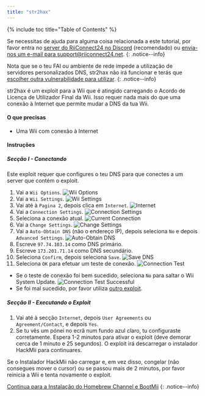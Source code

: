 ```yaml
---
title: "str2hax"
---
```


{% include toc title="Table of Contents" %}

Se necessitas de ajuda para alguma coisa relacionada a este tutorial, por favor entra no [server do RiiConnect24 no Discord](https://discord.gg/rc24) (recomendado) ou [envia-nos um e-mail para support@riiconnect24.net](mailto:support@riiconnect24.net).
{: .notice--info}

Nota que se o teu FAI ou ambiente de rede impede a utilização de servidores personalizados DNS, str2hax não irá funcionar e terás que [escolher outra vulnerabilidade para utilizar](get-started).
{: .notice--info}

str2hax é um exploit para a Wii que é atingido carregando o Acordo de Licença de Utilizador Final da Wii. Isso requer nada mais do que uma conexão à Internet que permite mudar a DNS da tua Wii.

#### O que precisas

* Uma Wii com conexão à Internet

#### Instruções

##### Secção I - Conectando

Este exploit requer que configures o teu DNS para que conectes a um server que contém o exploit.

1. Vai a `Wii Options`. ![Wii Options](/images/RiiConnect24/Internet_1.png)
2. Vai a `Wii Settings`. ![Wii Settings](/images/RiiConnect24/Internet_2.png)
3. Vai até à `Pagina 2`, depois clica em `Internet`. ![Internet](/images/RiiConnect24/Internet_3.png)
4. Vai a `Connection Settings`. ![Connection Settings](/images/RiiConnect24/Internet_4.png)
5. Seleciona a conexão atual. ![Current Connection](/images/RiiConnect24/Internet_5.png)
6. Vai a `Change Settings`. ![Change Settings](/images/RiiConnect24/Internet_6.png)
7. Vai a `Auto-Obtain DNS` (não o endereço IP), depois seleciona `No` e depois `Advanced Settings`. ![Auto-Obtain DNS](/images/RiiConnect24/Internet_7.png)
8. Escreve `97.74.103.14` como DNS primário.
9. Escreve `173.201.71.14` como DNS secundário.
10. Seleciona `Confirm`, depois seleciona `Save`. ![Save DNS](/images/RiiConnect24/Internet_10.png)
11. Seleciona `OK` para efetuar um teste de conexão. ![Connection Test](/images/RiiConnect24/Internet_11.png)
   - Se o teste de conexão foi bem sucedido, seleciona `No` para saltar o Wii System Update. ![Connection Test Successful](/images/RiiConnect24/Internet_12.png)
   - Se foi mal sucedido, por favor utiliza [outro exploit](get-started).

##### Secção II - Executando o Exploit

1. Vai até à secção `Internet`, depois `User Agreements` ou `Agreement/Contact`, e depois `Yes`.
2. Se tu vês um pónei no ecrã num fundo azul claro, tu configuraste corretamente. Espera 1-2 minutos para ativar o exploit (deve demorar cerca de 1 minuto e 25 segundos). O exploit irá descarregar o instalador HackMii para continuares.

Se o Instalador HackMii não carregar e, em vez disso, congelar (não consegues mover o cursor) ou se passou mais de 2 minutos, por favor reinicia a Wii e tenta novamente o exploit.

[Continua para a Instalação do Homebrew Channel e BootMii](hbc)
{: .notice--info}
